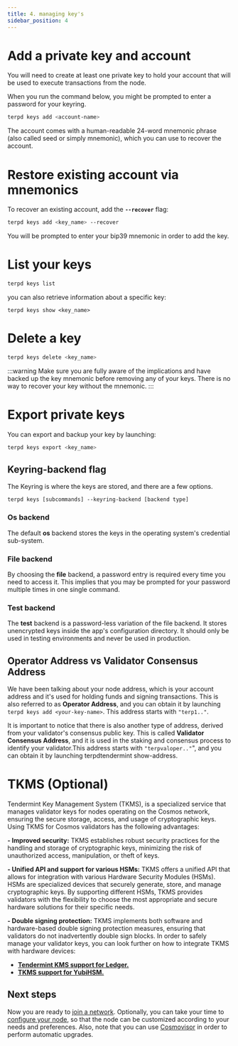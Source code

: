 ```yaml
---
title: 4. managing key's
sidebar_position: 4
---
```


# Add a private key and account

You will need to create at least one private key to hold your account that will be used to execute transactions from the node.

When you run the command below, you might be prompted to enter a password for your keyring.
```bash 
terpd keys add <account-name>
```

The account comes with a human-readable 24-word mnemonic phrase (also called seed or simply mnemonic), which you can use to recover the account.

# Restore existing account via mnemonics
To recover an existing account, add the **`--recover`** flag:

```bash
terpd keys add <key_name> --recover 
```
You will be prompted to enter your bip39 mnemonic in order to add the key.

# List your keys

```bash
terpd keys list 
```

you can also retrieve information about a specific key:

```
terpd keys show <key_name>
```

# Delete a key

```bash
terpd keys delete <key_name>  
```
:::warning
Make sure you are fully aware of the implications and have backed up the key mnemonic before removing any of your keys. There is no way to recover your key without the mnemonic.
:::

# Export private keys

You can export and backup your key by launching:

```bash
terpd keys export <key_name>  
```

## Keyring-backend flag

The Keyring is where the keys are stored, and there are a few options.

```
terpd keys [subcommands] --keyring-backend [backend type]
```

### Os backend

The default **os** backend stores the keys in the operating system's credential sub-system.

### File backend
By choosing the **file** backend, a password entry is required every time you need to access it. This implies that you may be prompted for your password multiple times in one single command.

### Test backend
The **test** backend is a password-less variation of the file backend. It stores unencrypted keys inside the app's configuration directory. It should only be used in testing environments and never be used in production.

## Operator Address vs Validator Consensus Address
We have been talking about your node address, which is your account address and it's used for holding funds and signing transactions. This is also referred to as **Operator Address**, and you can obtain it by launching `terpd keys add <your-key-name>`. This address starts with `"terp1.."`.

It is important to notice that there is also another type of address, derived from your validator's consensus public key. This is called **Validator Consensus Address**, and it is used in the staking and consensus process to identify your validator.This address starts with `"terpvaloper.."`", and you can obtain it by launching terpdtendermint show-address.

# TKMS (Optional)

Tendermint Key Management System (TKMS), is a specialized service that manages validator keys for nodes operating on the Cosmos network, ensuring the secure storage, access, and usage of cryptographic keys. Using TKMS for Cosmos validators has the following advantages:

**- Improved security:** TKMS establishes robust security practices for the handling and storage of cryptographic keys, minimizing the risk of unauthorized access, manipulation, or theft of keys.

**- Unified API and support for various HSMs:** TKMS offers a unified API that allows for integration with various Hardware Security Modules (HSMs). HSMs are specialized devices that securely generate, store, and manage cryptographic keys. By supporting different HSMs, TKMS provides validators with the flexibility to choose the most appropriate and secure hardware solutions for their specific needs.

**- Double signing protection:** TKMS implements both software and hardware-based double signing protection measures, ensuring that validators do not inadvertently double sign blocks.
In order to safely manage your validator keys, you can look further on how to integrate TKMS with hardware devices:

- **[Tendermint KMS support for Ledger.](https://hub.cosmos.network/main/validators/kms/kms.html)**
- **[TKMS support for YubiHSM.](https://github.com/iqlusioninc/tmkms/blob/main/README.yubihsm.md)**

## Next steps

Now you are ready to [join a network](/validators/join-a-network/overview).
Optionally, you can take your time to [configure your node](./configure.md), so that the node can be customized according to your needs and preferences. Also, note that you can use [Cosmovisor](./cosmovisor.md) in order to perform automatic upgrades.
